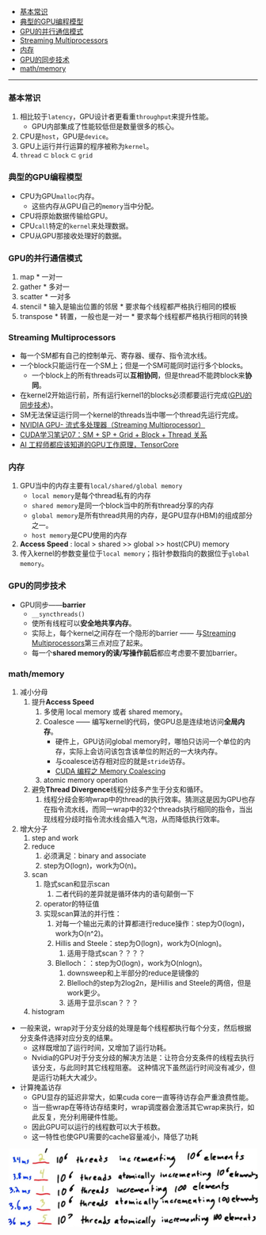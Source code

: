 <!-- GFM-TOC -->
- [基本常识](#基本常识)
- [典型的GPU编程模型](#典型的gpu编程模型)
- [GPU的并行通信模式](#gpu的并行通信模式)
- [Streaming Multiprocessors](#streaming-multiprocessors)
- [内存](#内存)
- [GPU的同步技术](#gpu的同步技术)
- [math/memory](#mathmemory)
<!-- GFM-TOC -->
---


### 基本常识
1. 相比较于`latency`，GPU设计者更看重`throughput`来提升性能。
    * GPU内部集成了性能较低但是数量很多的核心。
2. CPU是`host`，GPU是`device`。
3. GPU上运行并行运算的程序被称为`kernel`。
4. `thread` ⊂ `block` ⊂ `grid`

   
### 典型的GPU编程模型
  * CPU为GPU`malloc`内存。
    * 这些内存从GPU自己的`memory`当中分配。
  * CPU将原始数据传输给GPU。
  * CPU`call`特定的`kernel`来处理数据。
  * CPU从GPU那接收处理好的数据。
   
### GPU的并行通信模式
  1. map
    * 一对一
  2. gather
    * 多对一
  3. scatter
    * 一对多
  4. stencil
    * 输入是输出位置的邻居
    * 要求每个线程都严格执行相同的模板
  5. transpose
    * 转置，一般也是一对一
    * 要求每个线程都严格执行相同的转换


### Streaming Multiprocessors
   * 每一个SM都有自己的控制单元、寄存器、缓存、指令流水线。
   * 一个block只能运行在一个SM上；但是一个SM可能同时运行多个blocks。
     * 一个block上的所有threads可以**互相协同**，但是thread不能跨block来**协同**。
   * 在kernel2开始运行前，所有运行kernel1的blocks必须都要运行完成([GPU的同步技术](#gpu的同步技术))。
   * SM无法保证运行同一个kernel的threads当中哪一个thread先运行完成。
   * [NVIDIA GPU- 流式多处理器（Streaming Multiprocessor）](https://blog.csdn.net/weixin_43844521/article/details/133906144)
   * [CUDA学习笔记07：SM + SP + Grid + Block + Thread 关系](https://blog.csdn.net/JackZhang_123/article/details/78147197)
   * [AI 工程师都应该知道的GPU工作原理，TensorCore](https://www.bilibili.com/video/BV1rH4y1c7Zs/?spm_id_from=333.1007.top_right_bar_window_default_collection.content.click&vd_source=d791a57f43dad7ca6a1d62950cab7001)



### 内存
   1. GPU当中的内存主要有`local/shared/global memory`
      * `local memory`是每个thread私有的内存       
      * `shared memory`是同一个block当中的所有thread分享的内存       
      * `global memory`是所有thread共用的内存，是GPU显存(HBM)的组成部分之一。      
      * `host memory`是CPU使用的内存     
   2. **Access Speed** : local > shared >> global >> host(CPU) memory
   3. 传入kernel的参数变量位于`local memory`；指针参数指向的数据位于`global memory`。


### GPU的同步技术
   * GPU同步——**barrier**
     * `__syncthreads()`
     * 使所有线程可以**安全地共享内存**。
     * 实际上，每个kernel之间存在一个隐形的barrier —— 与[Streaming Multiprocessors](#streaming-multiprocessors)第三点对应了起来。
     * 每一个**shared memory的读/写操作前后**都应考虑要不要加barrier。
  

### math/memory
  1. 减小分母
     1. 提升**Access Speed**
         1. 多使用 local memory 或者 shared memory。
         2. Coalesce —— 编写kernel的代码，使GPU总是连续地访问**全局内存**。
            * 硬件上，GPU访问global memory时，哪怕只访问一个单位的内存，实际上会访问该包含该单位的附近的一大块内存。
            * 与coalesce访存相对应的就是`stride`访存。
            * [CUDA 编程之 Memory Coalescing](https://zhuanlan.zhihu.com/p/300785893)
         3. atomic memory operation
      2. 避免**Thread Divergence**线程分歧多产生于分支和循环。
         1. 线程分歧会影响wrap中的thread的执行效率。猜测这是因为GPU也存在指令流水线，而同一wrap中的32个threads执行相同的指令，当出现线程分歧时指令流水线会插入气泡，从而降低执行效率。
  2. 增大分子
     1. step and work
     2. reduce
        1. 必须满足：binary and associate
        2. step为O(logn)，work为O(n)。
     3. scan
        1. 隐式scan和显示scan
           1. 二者代码的差异就是循环体内的语句颠倒一下
        2. operator的特征值
        3. 实现scan算法的并行性：
           1. 对每一个输出元素的计算都进行reduce操作：step为O(logn)，work为O(n^2)。  
           2. Hillis and Steele：step为O(logn)，work为O(nlogn)。
              1. 适用于隐式scan？？？？
           3. Blelloch：：step为O(logn)，work为O(nlogn)。
              1. downsweep和上半部分的reduce是镜像的
              2. Blelloch的step为2log2n，是Hillis and Steele的两倍，但是work更少。
              3. 适用于显示scan？？？
     4. histogram



* 一般来说，wrap对于分支分歧的处理是每个线程都执行每个分支，然后根据分支条件选择对应分支的结果。
  * 这样既增加了运行时间，又增加了运行功耗。
  * Nvidia的GPU对于分支分歧的解决方法是：让符合分支条件的线程去执行该分支，与此同时其它线程阻塞。    这种情况下虽然运行时间没有减少，但是运行功耗大大减少。
* 计算掩盖访存
  * GPU显存的延迟非常大，如果cuda core一直等待访存会严重浪费性能。
  * 当一些wrap在等待访存结束时，wrap调度器会激活其它wrap来执行，如此反复，充分利用硬件性能。
  * 因此GPU可以运行的线程数可以大于核数。
  * 这一特性也使GPU需要的cache容量减小，降低了功耗
  


<div align="center"> <img src="./pic/gpu1.png"  width="600"/> 